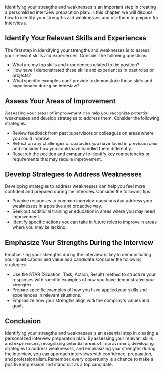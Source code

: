
Identifying your strengths and weaknesses is an important step in creating a personalized interview preparation plan. In this chapter, we will discuss how to identify your strengths and weaknesses and use them to prepare for interviews.

Identify Your Relevant Skills and Experiences
---------------------------------------------

The first step in identifying your strengths and weaknesses is to assess your relevant skills and experiences. Consider the following questions:

* What are my top skills and experiences related to the position?
* How have I demonstrated these skills and experiences in past roles or projects?
* What specific examples can I provide to demonstrate these skills and experiences during an interview?

Assess Your Areas of Improvement
--------------------------------

Assessing your areas of improvement can help you recognize potential weaknesses and develop strategies to address them. Consider the following strategies:

* Review feedback from past supervisors or colleagues on areas where you could improve.
* Reflect on any challenges or obstacles you have faced in previous roles and consider how you could have handled them differently.
* Research the position and company to identify key competencies or requirements that may require improvement.

Develop Strategies to Address Weaknesses
----------------------------------------

Developing strategies to address weaknesses can help you feel more confident and prepared during the interview. Consider the following tips:

* Practice responses to common interview questions that address your weaknesses in a positive and proactive way.
* Seek out additional training or education in areas where you may need improvement.
* Identify specific actions you can take in future roles to improve in areas where you may be lacking.

Emphasize Your Strengths During the Interview
---------------------------------------------

Emphasizing your strengths during the interview is key to demonstrating your qualifications and value as a candidate. Consider the following strategies:

* Use the STAR (Situation, Task, Action, Result) method to structure your responses with specific examples of how you have demonstrated your strengths.
* Prepare specific examples of how you have applied your skills and experiences in relevant situations.
* Emphasize how your strengths align with the company's values and goals.

Conclusion
----------

Identifying your strengths and weaknesses is an essential step in creating a personalized interview preparation plan. By assessing your relevant skills and experiences, recognizing potential areas of improvement, developing strategies to address weaknesses, and emphasizing your strengths during the interview, you can approach interviews with confidence, preparation, and professionalism. Remember, every opportunity is a chance to make a positive impression and stand out as a top candidate.
